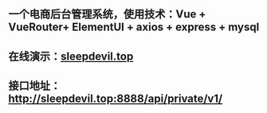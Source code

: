 ## 一个电商后台管理系统，使用技术：Vue + VueRouter+ ElementUI + axios + express + mysql

## 在线演示：[sleepdevil.top](http://sleepdevil.top)

## 接口地址：http://sleepdevil.top:8888/api/private/v1/
